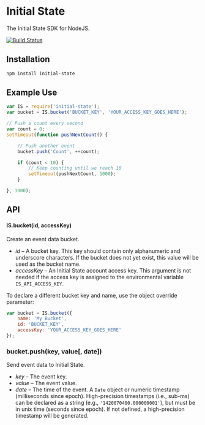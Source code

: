 # Initial State
The Initial State SDK for NodeJS.

[![Build Status](https://travis-ci.org/initialstate/node-initial-state.svg)](https://travis-ci.org/initialstate/node-initial-state)

## Installation

```sh
npm install initial-state
```

## Example Use

```javascript
var IS = require('initial-state');
var bucket = IS.bucket('BUCKET_KEY', 'YOUR_ACCESS_KEY_GOES_HERE');

// Push a count every second
var count = 0;
setTimeout(function pushNextCount() {

	// Push another event
	bucket.push('Count', ++count);

	if (count < 10) {
		// Keep counting until we reach 10
		setTimeout(pushNextCount, 1000);
	}

}, 1000);
```

## API

#### IS.bucket(id, accessKey)

Create an event data bucket.

* *id* – A bucket key. This key should contain only alphanumeric and underscore characters. If the bucket does not yet exist, this value will be used as the bucket name.
* *accessKey* – An Initial State account access key. This argument is not needed if the access key is assigned to the environmental variable `IS_API_ACCESS_KEY`.

To declare a different bucket key and name, use the object override parameter:

```javascript
var bucket = IS.bucket({
	name: 'My Bucket',
	id: 'BUCKET_KEY',
	accessKey: 'YOUR_ACCESS_KEY_GOES_HERE'
});
```

### bucket.push(key, value[, date])

Send event data to Initial State.

* *key* – The event key.
* *value* – The event value.
* *date* – The time of the event. A `Date` object or numeric timestamp (milliseconds since epoch). High-precision timestamps (i.e., sub-ms) can be declared as a string (e.g., `'1420070400.000000001'`), but must be in unix time (seconds since epoch). If not defined, a high-precision timestamp will be generated.
